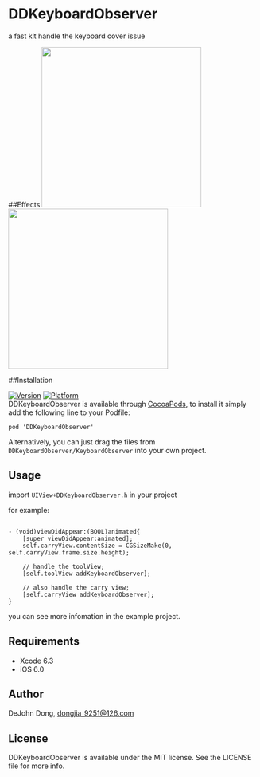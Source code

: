 # DDKeyboardObserver
a fast kit handle the keyboard cover issue

##Effects
<img src="http://ipa-download.qiniudn.com/KeyboardObserver.gif" width="321"/>
<img src="http://ipa-download.qiniudn.com/KeyboardObserver2.gif" width="321"/>

##Installation

[![Version](http://cocoapod-badges.herokuapp.com/v/DDKeyboardObserver/badge.png)](http://cocoapod-badges.herokuapp.com/v/DDKeyboardObserver) [![Platform](http://cocoapod-badges.herokuapp.com/v/DDKeyboardObserver/badge.png)](http://cocoapod-badges.herokuapp.com/v/DDKeyboardObserver)   
DDKeyboardObserver is available through [CocoaPods](http://cocoapods.org), to install
it simply add the following line to your Podfile:

    pod 'DDKeyboardObserver'
Alternatively, you can just drag the files from `DDKeyboardObserver/KeyboardObserver` into your own project. 

## Usage

import `UIView+DDKeyboardObserver.h` in your project    

for example:
```

- (void)viewDidAppear:(BOOL)animated{
    [super viewDidAppear:animated];
    self.carryView.contentSize = CGSizeMake(0, self.carryView.frame.size.height);
    
    // handle the toolView;
    [self.toolView addKeyboardObserver];
    
    // also handle the carry view;
    [self.carryView addKeyboardObserver];
}

```

you can see more infomation in the example project.


## Requirements

- Xcode 6.3
- iOS 6.0

## Author

DeJohn Dong, dongjia_9251@126.com

## License

DDKeyboardObserver is available under the MIT license. See the LICENSE file for more info.


